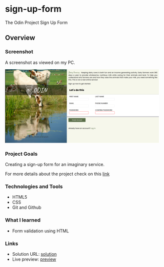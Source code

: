 # sign-up-form

The Odin Project Sign Up Form

## Overview

### Screenshot

A screenshot as viewed on my PC.

![signUpForm](/assets/signUpForm.png)

### Project Goals

Creating a sign-up form for an imaginary service.

For more details about the project check on this [link](https://www.theodinproject.com/lessons/node-path-intermediate-html-and-css-sign-up-form#project-solution)

### Technologies and Tools

- HTML5
- CSS
- Git and Github

### What I learned

- Form validation using HTML

### Links

- Solution URL: [solution](https://github.com/Pc-Kirui/sign-up-form)
- Live preview: [preview](https://pc-kirui.github.io/sign-up-form/)
